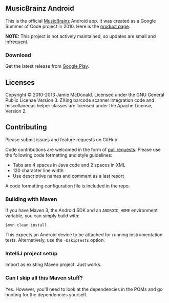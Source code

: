 ## MusicBrainz Android

This is the official [MusicBrainz](http://www.musicbrainz.org) Android app. It was created as a Google Summer of Code project in 2010. Here is the [product page](http://musicbrainz.org/doc/MusicBrainz_for_Android).

**NOTE:** This project is not actively maintained, so updates are small and infrequent. 

### Download

Get the latest release from [Google Play](https://play.google.com/store/apps/details?id=org.musicbrainz.mobile).

## Licenses

Copyright © 2010-2013 Jamie McDonald. Licensed under the GNU General Public License Version 3.
ZXing barcode scanner integration code and miscellaneous helper classes are licensed under the Apache License, Version 2.

## Contributing

Please submit issues and feature requests on GitHub.

Code contributions are welcomed in the form of [pull requests](https://help.github.com/articles/using-pull-requests). Please use the following code formatting and style guidelines:

* Tabs are 4 spaces in Java code and 2 spaces in XML
* 120 character line width
* Use descriptive names and comment as a last resort

A code formatting configuration file is included in the repo.

### Building with Maven

If you have Maven 3, the Android SDK and an ```ANDROID_HOME``` environment variable, you can simply build with:

    $mvn clean install
  
This expects an Android device to be attached for running instrumentation tests. Alternatively, use the ```-DskipTests``` option.

### IntelliJ project setup

Import as existing Maven project. Just works.

### Can I skip all this Maven stuff?

Yes. However, you'll need to look at the dependencies in the POMs and go hunting for the dependencies yourself.
